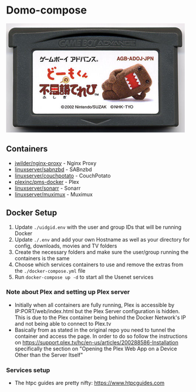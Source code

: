 # Domo-compose

![domo_logo](/domo_logo.jpg)

## Containers
* [jwilder/nginx-proxy](https://github.com/jwilder/nginx-proxy) - Nginx Proxy
* [linuxserver/sabnzbd](https://github.com/linuxserver/docker-sabnzbd) - SABnzbd
* [linuxserver/couchpotato](https://github.com/linuxserver/docker-couchpotato) - CouchPotato
* [plexinc/pms-docker](https://github.com/plexinc/pms-docker) - Plex
* [linuxserver/sonarr](https://github.com/linuxserver/docker-sonarr) - Sonarr
* [linuxserver/muximux](https://github.com/linuxserver/docker-muximux) - Muximux

## Docker Setup
1. Update `./uidgid.env` with the user and group IDs that will be running Docker
2. Update `./.env` and add your own Hostname as well as your directory for config, downloads, movies and TV folders
3. Create the necessary folders and make sure the user/group running the containers is the same
3. Choose which services containers to use and remove the extras from the `./docker-compose.yml` file
4. Run `docker-compose up -d` to start all the Usenet services

### Note about Plex and setting up Plex server
* Initially when all containers are fully running, Plex is accessible by IP:PORT/web/index.html but the Plex Server configuration is hidden.  This is due to the Plex container being behind the Docker Network's IP and not being able to connect to Plex.tv
* Basically from as stated in the original repo you need to tunnel the container and access the page. In order to do so follow the instructions on https://support.plex.tv/hc/en-us/articles/200288586-Installation specifically the section on "Opening the Plex Web App on a Device Other than the Server Itself"

### Services setup
* The htpc guides are pretty nifty: https://www.htpcguides.com
